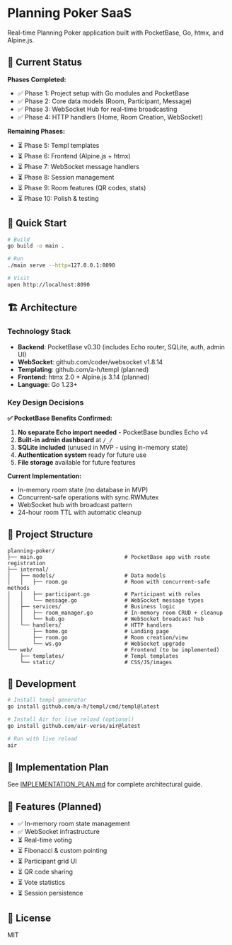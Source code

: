 # Planning Poker SaaS

Real-time Planning Poker application built with PocketBase, Go, htmx, and Alpine.js.

## 🎯 Current Status

**Phases Completed:**
- ✅ Phase 1: Project setup with Go modules and PocketBase
- ✅ Phase 2: Core data models (Room, Participant, Message)
- ✅ Phase 3: WebSocket Hub for real-time broadcasting
- ✅ Phase 4: HTTP handlers (Home, Room Creation, WebSocket)

**Remaining Phases:**
- ⏳ Phase 5: Templ templates
- ⏳ Phase 6: Frontend (Alpine.js + htmx)
- ⏳ Phase 7: WebSocket message handlers
- ⏳ Phase 8: Session management
- ⏳ Phase 9: Room features (QR codes, stats)
- ⏳ Phase 10: Polish & testing

## 🚀 Quick Start

```bash
# Build
go build -o main .

# Run
./main serve --http=127.0.0.1:8090

# Visit
open http://localhost:8090
```

## 🏗️ Architecture

### Technology Stack
- **Backend**: PocketBase v0.30 (includes Echo router, SQLite, auth, admin UI)
- **WebSocket**: github.com/coder/websocket v1.8.14
- **Templating**: github.com/a-h/templ (planned)
- **Frontend**: htmx 2.0 + Alpine.js 3.14 (planned)
- **Language**: Go 1.23+

### Key Design Decisions

**✅ PocketBase Benefits Confirmed:**
1. **No separate Echo import needed** - PocketBase bundles Echo v4
2. **Built-in admin dashboard** at `/_/`
3. **SQLite included** (unused in MVP - using in-memory state)
4. **Authentication system** ready for future use
5. **File storage** available for future features

**Current Implementation:**
- In-memory room state (no database in MVP)
- Concurrent-safe operations with sync.RWMutex
- WebSocket hub with broadcast pattern
- 24-hour room TTL with automatic cleanup

## 📁 Project Structure

```
planning-poker/
├── main.go                          # PocketBase app with route registration
├── internal/
│   ├── models/                      # Data models
│   │   ├── room.go                  # Room with concurrent-safe methods
│   │   ├── participant.go           # Participant with roles
│   │   └── message.go               # WebSocket message types
│   ├── services/                    # Business logic
│   │   ├── room_manager.go          # In-memory room CRUD + cleanup
│   │   └── hub.go                   # WebSocket broadcast hub
│   └── handlers/                    # HTTP handlers
│       ├── home.go                  # Landing page
│       ├── room.go                  # Room creation/view
│       └── ws.go                    # WebSocket upgrade
└── web/                             # Frontend (to be implemented)
    ├── templates/                   # Templ templates
    └── static/                      # CSS/JS/images
```

## 🔧 Development

```bash
# Install templ generator
go install github.com/a-h/templ/cmd/templ@latest

# Install Air for live reload (optional)
go install github.com/air-verse/air@latest

# Run with live reload
air
```

## 📝 Implementation Plan

See [IMPLEMENTATION_PLAN.md](./IMPLEMENTATION_PLAN.md) for complete architectural guide.

## 🎯 Features (Planned)

- ✅ In-memory room state management
- ✅ WebSocket infrastructure
- ⏳ Real-time voting
- ⏳ Fibonacci & custom pointing
- ⏳ Participant grid UI
- ⏳ QR code sharing
- ⏳ Vote statistics
- ⏳ Session persistence

## 📄 License

MIT
